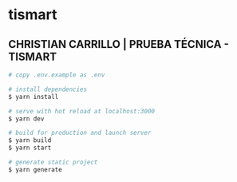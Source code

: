 # tismart

## CHRISTIAN CARRILLO | PRUEBA TÉCNICA - TISMART

```bash
# copy .env.example as .env

# install dependencies
$ yarn install

# serve with hot reload at localhost:3000
$ yarn dev

# build for production and launch server
$ yarn build
$ yarn start

# generate static project
$ yarn generate
```

